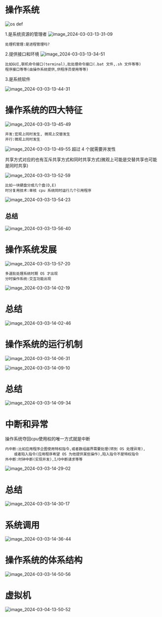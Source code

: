 # 操作系统
![os def](img/def-of-os.png) 

1.是系统资源的管理者
![image_2024-03-03-13-31-09](img/image_2024-03-03-13-31-09.png)
     
    处理机管理:是进程管理吗?

2.提供接口和环境
![image_2024-03-03-13-34-51](img/image_2024-03-03-13-34-51.png) 
    
    比如GUI,联机命令接口(terminal),批处理命令接口(.bat 文件,.sh 文件等等)
    程序接口等等(由操作系统提供,供程序员使用等等)

3.是系统软件 

![image_2024-03-03-13-44-31](img/image_2024-03-03-13-44-31.png)

# 操作系统的四大特征

![image_2024-03-03-13-45-49](img/image_2024-03-03-13-45-49.png)
    
    并发:宏观上同时发生, 微观上交替发生
    并行:微观上同时发生 

![image_2024-03-03-13-49-55](img/image_2024-03-03-13-49-55.png)
超过 4 个就需要并发性

共享方式对应的也有互斥共享方式和同时共享方式(微观上可能是交替共享也可能是同时共享)

![image_2024-03-03-13-52-59](img/image_2024-03-03-13-52-59.png)

    比如一块硬盘分成几个盘(D,E)
    时分复用技术:单核 cpu 系统同时运行几个引用程序

![image_2024-03-03-13-54-23](img/image_2024-03-03-13-54-23.png)

## 总结
![image_2024-03-03-13-56-40](img/image_2024-03-03-13-56-40.png)


# 操作系统发展
![image_2024-03-03-13-57-20](img/image_2024-03-03-13-57-20.png)

    多道批处理系统时期 OS 才出现
    分时操作系统:交互功能出现
    
![image_2024-03-03-14-02-19](img/image_2024-03-03-14-02-19.png)

# 总结
![image_2024-03-03-14-02-46](img/image_2024-03-03-14-02-46.png) 

# 操作系统的运行机制

![image_2024-03-03-14-06-31](img/image_2024-03-03-14-06-31.png)

![image_2024-03-03-14-09-10](img/image_2024-03-03-14-09-10.png)

# 总结
![image_2024-03-03-14-09-34](img/image_2024-03-03-14-09-34.png)
 
# 中断和异常  

操作系统夺回cpu使用权的唯一方式就是中断

    内中断:比如应用程序企图使用特权指令,或者数组越界需要处理(转到 OS 处理异常),
        或者陷入指令(应用程序希望 OS 为他提供某些操作),陷入指令不是特权指令
    外中断:时钟中断(实现并发),I/O中断请求等等

![image_2024-03-03-14-29-02](img/image_2024-03-03-14-29-02.png)

# 总结
![image_2024-03-03-14-30-17](img/image_2024-03-03-14-30-17.png) 

# 系统调用

![image_2024-03-03-14-36-44](img/image_2024-03-03-14-36-44.png)

# 操作系统的体系结构

![image_2024-03-03-14-50-56](img/image_2024-03-03-14-50-56.png)

# 虚拟机

![image_2024-03-04-13-50-52](img/image_2024-03-04-13-50-52.png)




